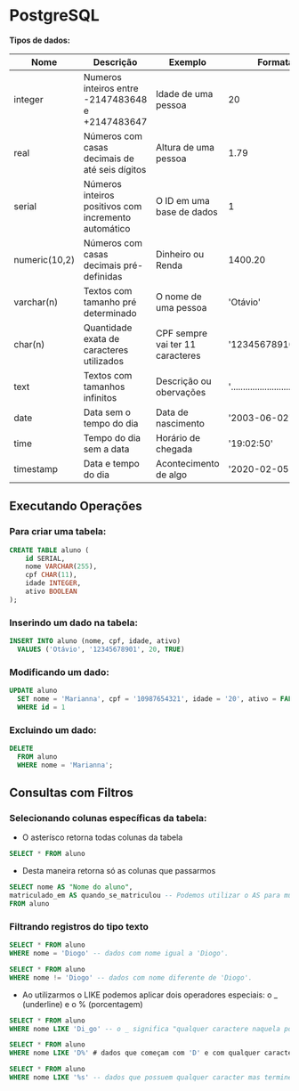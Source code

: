 # PostgreSQL

**Tipos de dados:**

| Nome | Descrição | Exemplo | Formatação |
| ------- | ------- | ------- | ------- |
| integer | Numeros inteiros entre -2147483648 e +2147483647 | Idade de uma pessoa | 20 |
| real | Números com casas decimais de até seis dígitos | Altura de uma pessoa | 1.79|
| serial | Números inteiros positivos com incremento automático  | O ID em uma base de dados | 1 |
| numeric(10,2) | Números com casas decimais pré-definidas | Dinheiro ou Renda | 1400.20| 
| varchar(n) | Textos com tamanho pré determinado | O nome de uma pessoa | 'Otávio' |
| char(n) | Quantidade exata de caracteres utilizados | CPF sempre vai ter 11 caracteres | '12345678910 |
| text | Textos com tamanhos infinitos | Descrição ou obervações | '............................................'|
| date | Data sem o tempo do dia | Data de nascimento | '2003-06-02' |
| time | Tempo do dia sem a data | Horário de chegada | '19:02:50' |
| timestamp | Data e tempo do dia | Acontecimento de algo | '2020-02-05 12:00:00' |

## Executando Operações

### Para criar uma tabela:
```sql
CREATE TABLE aluno (
	id SERIAL, 
	nome VARCHAR(255),
	cpf CHAR(11),
	idade INTEGER,
	ativo BOOLEAN
);
```

### Inserindo um dado na tabela:
```sql
INSERT INTO aluno (nome, cpf, idade, ativo) 
  VALUES ('Otávio', '12345678901', 20, TRUE)
```
### Modificando um dado:
```sql
UPDATE aluno
  SET nome = 'Marianna', cpf = '10987654321', idade = '20', ativo = FALSE
  WHERE id = 1
```
### Excluindo um dado:
```sql
DELETE 
  FROM aluno
  WHERE nome = 'Marianna';
```

## Consultas com Filtros

### Selecionando colunas específicas da tabela:

- O asterísco retorna todas colunas da tabela
```sql
SELECT * FROM aluno 
```

- Desta maneira retorna só as colunas que passarmos
```sql
SELECT nome AS "Nome do aluno", 
matriculado_em AS quando_se_matriculou -- Podemos utilizar o AS para mudar o nome na consulta
FROM aluno
```

### Filtrando registros do tipo texto

```sql
SELECT * FROM aluno
WHERE nome = 'Diogo' -- dados com nome igual a 'Diogo'.

SELECT * FROM aluno
WHERE nome != 'Diogo' -- dados com nome diferente de 'Diogo'.
```

- Ao utilizarmos o LIKE podemos aplicar dois operadores especiais: o _ (underline) e o % (porcentagem)
```sql
SELECT * FROM aluno
WHERE nome LIKE 'Di_go' -- o _ significa "qualquer caractere naquela posição".   

SELECT * FROM aluno
WHERE nome LIKE 'D%' # dados que começam com 'D' e com qualquer caracter depois.

SELECT * FROM aluno
WHERE nome LIKE '%s' -- dados que possuem qualquer caracter mas terminem com 's'.
```
